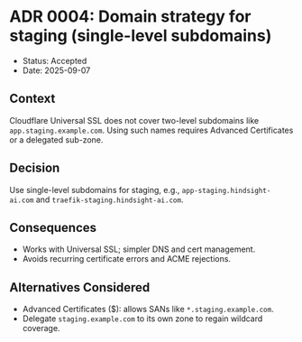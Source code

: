 # ADR 0004: Domain strategy for staging (single-level subdomains)

- Status: Accepted
- Date: 2025-09-07

## Context
Cloudflare Universal SSL does not cover two-level subdomains like `app.staging.example.com`. Using such names requires Advanced Certificates or a delegated sub-zone.

## Decision
Use single-level subdomains for staging, e.g., `app-staging.hindsight-ai.com` and `traefik-staging.hindsight-ai.com`.

## Consequences
- Works with Universal SSL; simpler DNS and cert management.
- Avoids recurring certificate errors and ACME rejections.

## Alternatives Considered
- Advanced Certificates ($): allows SANs like `*.staging.example.com`.
- Delegate `staging.example.com` to its own zone to regain wildcard coverage.

